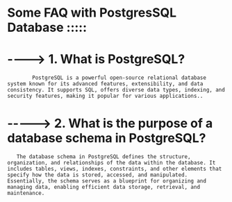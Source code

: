# Some FAQ with PostgresSQL Database :::::

# ----> 1. What is PostgreSQL?

            PostgreSQL is a powerful open-source relational database system known for its advanced features, extensibility, and data consistency. It supports SQL, offers diverse data types, indexing, and security features, making it popular for various applications..
# -----> 2. What is the purpose of a database schema in PostgreSQL?

       The database schema in PostgreSQL defines the structure, organization, and relationships of the data within the database. It includes tables, views, indexes, constraints, and other elements that specify how the data is stored, accessed, and manipulated. Essentially, the schema serves as a blueprint for organizing and managing data, enabling efficient data storage, retrieval, and maintenance.